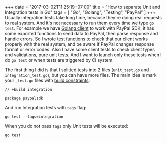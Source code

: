 +++
date = "2017-03-02T11:25:19+07:00"
title = "How to separate Unit and Integration tests in Go"
tags = [ "Go", "Golang", "Testing", "PayPal" ]
+++
Usually integration tests take long time, because they're doing real requests to real system. And it's not necessary to run them every time we type `go test`. For example we have [Golang client](https://github.com/logpacker/PayPal-Go-SDK) to work with PayPal SDK, it has some exported functions to send data to PayPal, then parse response and handle errors. So I wrote test functions to check that our client works properly with the real system, and be aware if PayPal changes response format or error codes. Also I have some client tests to check client types and validations, pure unit tests. And I want to launch only these tests when I do `go test` or when tests are triggered by CI system.
<!--more-->
The first thing I did is that I splitted tests into 2 files (`unit_test.go` and `integration_test.go`), but you can have more files. The main idea is mark your `_test.go` files with [build constraints](https://golang.org/pkg/go/build/#hdr-Build_Constraints):

```
// +build integration

package paypalsdk
```

And run Integration tests with `tags` flag:
```
go test --tags=integration
```

When you do not pass `tags` only Unit tests will be executed:
```
go test
```
